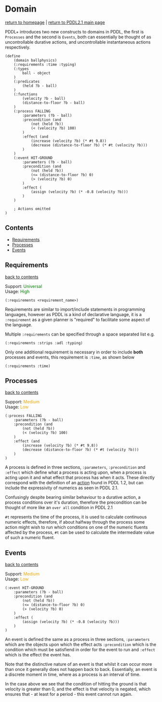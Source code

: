 # Domain
[return to homepage](../../readme.md) | [return to PDDL2.1 main page](./main.md)

PDDL+ introduces two new constructs to domains in PDDL, the first is `Processes` and the second is `Events`, both can essentially be thought of as uncontrollable durative actions, and uncontrollable instantaneous actions respectively. 

```
(define
    (domain ballphysics)
    (:requirements :time :typing)
    (:types
        ball - object
    )
    (:predicates
        (held ?b - ball)
    )
    (:functions
        (velocity ?b - ball)
        (distance-to-floor ?b - ball)
    )
    (:process FALLING
        :parameters (?b - ball)
        :precondition (and 
            (not (held ?b))
            (< (velocity ?b) 100)
        )
        :effect (and 
            (increase (velocity ?b) (* #t 9.8))
            (decrease (distance-to-floor ?b) (* #t (velocity ?b)))    
        )
    )
    (:event HIT-GROUND
        :parameters (?b - ball)
        :precondition (and
            (not (held ?b))
            (<= (distance-to-floor ?b) 0)
            (> (velocity ?b) 0)
        )
        :effect (
            (assign (velocity ?b) (* -0.8 (velocity ?b)))
        )
    )

    ; Actions omitted
)
```

## Contents
- [Requirements](#requirements)
- [Processes](#processes)
- [Events](#events)

## Requirements
[back to contents](#contents)

Support: <span style="color:green">Universal</span>  
Usage: <span style="color:green">High</span>

`(:requirements <requirement_name>)`

Requirements are similar to import/include statements in programming languages, however as PDDL is a kind of declarative language, it is a `:requirement` as a given planner is "required" to facilitate some aspect of the language.

Multiple `:requirements` can be specified through a space separated list e.g.

`(:requirements :strips :adl :typing)`

Only one additional requirement is necessary in order to include **both** processes and events, this requirement is `:time`, as shown below

`(:requirements :time)`

## Processes
[back to contents](#contents)

Support: <span style="color:orange">Medium</span>  
Usage: <span style="color:orange">Low</span>


```
(:process FALLING
    :parameters (?b - ball)
    :precondition (and 
        (not (held ?b))
        (< (velocity ?b) 100)
    )
    :effect (and 
        (increase (velocity ?b) (* #t 9.8))
        (decrease (distance-to-floor ?b) (* #t (velocity ?b)))    
    )
)
```

A process is defined in three sections, `:parameters`, `:precondition` and `:effect` which define what a process is acting upon, when a process is acting upon it and what effect that process has when it acts. These directly correspond with the definition of an [action](../PDDL/domain.md#actions) found in PDDL 1.2, but can include the expressivity of numerics as seen in PDDL 2.1. 

Confusingly despite bearing similar behaviour to a durative action, a process conditions over it's duration, therefore the precondition can be thought of more like an `over all` condition in PDDL 2.1

`#t` represents the time of the process, it is used to calculate continuous numeric effects, therefore, if about halfway through the process some action might wish to run which conditions on one of the numeric fluents affected by the process, `#t` can be used to calculate the intermediate value of such a numeric fluent.

## Events
[back to contents](#contents)

Support: <span style="color:orange">Medium</span>  
Usage: <span style="color:orange">Low</span>

```
(:event HIT-GROUND
    :parameters (?b - ball)
    :precondition (and
        (not (held ?b))
        (<= (distance-to-floor ?b) 0)
        (> (velocity ?b) 0)
    )
    :effect (
        (assign (velocity ?b) (* -0.8 (velocity ?b)))
    )
)
```

An event is defined the same as a process in three sections, `:parameters` which are the objects upon which the effect acts `:precondition` which is the condition which must be satisfiend in order for the event to run and `:effect` which is the effect the event has.

Note that the distinctive nature of an event is that whilst it can occur more than once it generally does not happen back to back. Essentially, an event is a discrete moment in time, where as a process is an interval of time.

In the case above we see that the condition of hitting the ground is that velocity is greater than 0, and the effect is that velocity is negated, which ensures that - at least for a period - this event cannot run again.

